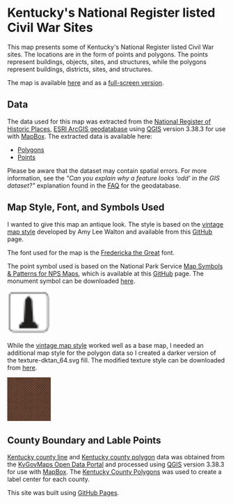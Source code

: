 # Kentucky's National Register listed Civil War Sites
This map presents some of Kentucky's National Register listed Civil War sites. The locations are in the form of points and polygons. The points represent buildings, objects, sites, and structures, while the polygons represent buildings, districts, sites, and structures. 

The map is available [here](/Map/index.html) and as a [full-screen version](/Map/map.html).

## Data
The data used for this map was extracted from the [National Register of Historic Places](https://www.nps.gov/subjects/nationalregister/index.htm), [ESRI ArcGIS geodatabase](https://catalog.data.gov/dataset/national-register-of-historic-places-1ab90) using [QGIS](https://www.qgis.org) version 3.38.3 for use with [MapBox](https://www.mapbox.com).
The  extracted data is available here:
  + [Polygons](/Data/NR_KY_CW_Polygon.geojson.zip)
  + [Points](/Data/NR_KY_CW_Points.geojson.zip)

Please be aware that the dataset may contain spatial errors. For more information, see the _"Can you explain why a feature looks ‘odd’ in the GIS dataset?"_ explanation found in the [FAQ](https://irma.nps.gov/DataStore/DownloadFile/706729?Reference=2305305) for the geodatabase.

## Map Style, Font, and Symbols Used
I wanted to give this map an antique look. The style is based on the [vintage map style](https://blog.mapbox.com/designing-the-vintage-style-in-mapbox-studio-9da4aa2a627f) developed by Amy Lee Walton and available from this [GitHub](https://github.com/mapbox/mapbox-gl-vintage-style) page. 

The font used for the map is the [Fredericka the Great](https://fonts.google.com/specimen/Fredericka+the+Great) font.

The point symbol used is based on the National Park Service [Map Symbols & Patterns for NPS Maps](https://www.nps.gov/subjects/gisandmapping/map-symbols-patterns-for-nps-maps.htm), which is available at this [GitHub](https://github.com/northrivergeo/NPS_Map_Symbols?tab=readme-ov-file) page. The monument symbol can be downloaded [here](/Fonts_Styles/monument_light.svg). 

<img src="/Fonts_Styles/monument_light.svg" alt="monument" width="100">

While the [vintage map style](https://blog.mapbox.com/designing-the-vintage-style-in-mapbox-studio-9da4aa2a627f) worked well as a base map, I needed an additional map style for the polygon data so I created a darker version of the texture-dktan_64.svg fill. The modified texture style can be downloaded from [here](/Fonts_Styles/texture-dktan_64_2.svg).

<img src="/Fonts_Styles/texture-dktan_64_2.svg" alt="texture-dktan_64_2.svg" width="100">

## County Boundary and Lable Points
[Kentucky county line](https://opengisdata.ky.gov/datasets/0e6c3b4b630a44b495ffd72196dec3b8_0/explore?location=37.577806%2C-85.794337%2C5.86) and [Kentucky county polygon](https://opengisdata.ky.gov/datasets/ad52760b298b4f2b8879233fecd1acd1_0/explore) data was obtained from the [KyGovMaps Open Data Portal](https://opengisdata.ky.gov/) and processed using [QGIS](https://www.qgis.org) version 3.38.3 for use with [MapBox](https://www.mapbox.com). The [Kentucky County Polygons](https://opengisdata.ky.gov/datasets/ad52760b298b4f2b8879233fecd1acd1_0/explore) was used to create a label center for each county. 




This site was built using [GitHub Pages](https://pages.github.com/).

